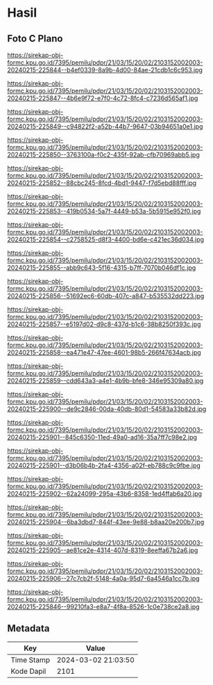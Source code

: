 # Hasil

## Foto C Plano

https://sirekap-obj-formc.kpu.go.id/7395/pemilu/pdpr/21/03/15/20/02/2103152002003-20240215-225844--b4ef0339-8a9b-4d00-84ae-21cdb1c6c953.jpg

https://sirekap-obj-formc.kpu.go.id/7395/pemilu/pdpr/21/03/15/20/02/2103152002003-20240215-225847--4b6e9f72-e7f0-4c72-8fc4-c7236d565af1.jpg

https://sirekap-obj-formc.kpu.go.id/7395/pemilu/pdpr/21/03/15/20/02/2103152002003-20240215-225849--c94822f2-a52b-44b7-9647-03b94651a0e1.jpg

https://sirekap-obj-formc.kpu.go.id/7395/pemilu/pdpr/21/03/15/20/02/2103152002003-20240215-225850--3763100a-f0c2-435f-92ab-cfb70969abb5.jpg

https://sirekap-obj-formc.kpu.go.id/7395/pemilu/pdpr/21/03/15/20/02/2103152002003-20240215-225852--88cbc245-8fcd-4bd1-9447-f7d5ebd88fff.jpg

https://sirekap-obj-formc.kpu.go.id/7395/pemilu/pdpr/21/03/15/20/02/2103152002003-20240215-225853--419b0534-5a7f-4449-b53a-5b5915e952f0.jpg

https://sirekap-obj-formc.kpu.go.id/7395/pemilu/pdpr/21/03/15/20/02/2103152002003-20240215-225854--c2758525-d8f3-4400-bd6e-c421ec36d034.jpg

https://sirekap-obj-formc.kpu.go.id/7395/pemilu/pdpr/21/03/15/20/02/2103152002003-20240215-225855--abb9c643-5f16-4315-b7ff-7070b046df1c.jpg

https://sirekap-obj-formc.kpu.go.id/7395/pemilu/pdpr/21/03/15/20/02/2103152002003-20240215-225856--51692ec6-60db-407c-a847-b535532dd223.jpg

https://sirekap-obj-formc.kpu.go.id/7395/pemilu/pdpr/21/03/15/20/02/2103152002003-20240215-225857--e5197d02-d9c8-437d-b1c6-38b8250f393c.jpg

https://sirekap-obj-formc.kpu.go.id/7395/pemilu/pdpr/21/03/15/20/02/2103152002003-20240215-225858--ea471e47-47ee-4601-98b5-266f47634acb.jpg

https://sirekap-obj-formc.kpu.go.id/7395/pemilu/pdpr/21/03/15/20/02/2103152002003-20240215-225859--cdd643a3-a4e1-4b9b-bfe8-346e95309a80.jpg

https://sirekap-obj-formc.kpu.go.id/7395/pemilu/pdpr/21/03/15/20/02/2103152002003-20240215-225900--de9c2846-00da-40db-80d1-54583a33b82d.jpg

https://sirekap-obj-formc.kpu.go.id/7395/pemilu/pdpr/21/03/15/20/02/2103152002003-20240215-225901--845c6350-11ed-49a0-ad16-35a7ff7c98e2.jpg

https://sirekap-obj-formc.kpu.go.id/7395/pemilu/pdpr/21/03/15/20/02/2103152002003-20240215-225901--d3b06b4b-2fa4-4356-a02f-eb788c9c9fbe.jpg

https://sirekap-obj-formc.kpu.go.id/7395/pemilu/pdpr/21/03/15/20/02/2103152002003-20240215-225902--62a24099-295a-43b6-8358-1ed4ffab6a20.jpg

https://sirekap-obj-formc.kpu.go.id/7395/pemilu/pdpr/21/03/15/20/02/2103152002003-20240215-225904--6ba3dbd7-844f-43ee-9e88-b8aa20e200b7.jpg

https://sirekap-obj-formc.kpu.go.id/7395/pemilu/pdpr/21/03/15/20/02/2103152002003-20240215-225905--ae81ce2e-4314-407d-8319-8eeffa67b2a6.jpg

https://sirekap-obj-formc.kpu.go.id/7395/pemilu/pdpr/21/03/15/20/02/2103152002003-20240215-225906--27c7cb2f-5148-4a0a-95d7-6a4546a1cc7b.jpg

https://sirekap-obj-formc.kpu.go.id/7395/pemilu/pdpr/21/03/15/20/02/2103152002003-20240215-225846--99210fa3-e8a7-4f8a-8526-1c0e738ce2a8.jpg


## Metadata

| Key        | Value               |
| ---------- | ------------------- |
| Time Stamp | 2024-03-02 21:03:50 |
| Kode Dapil | 2101                |



